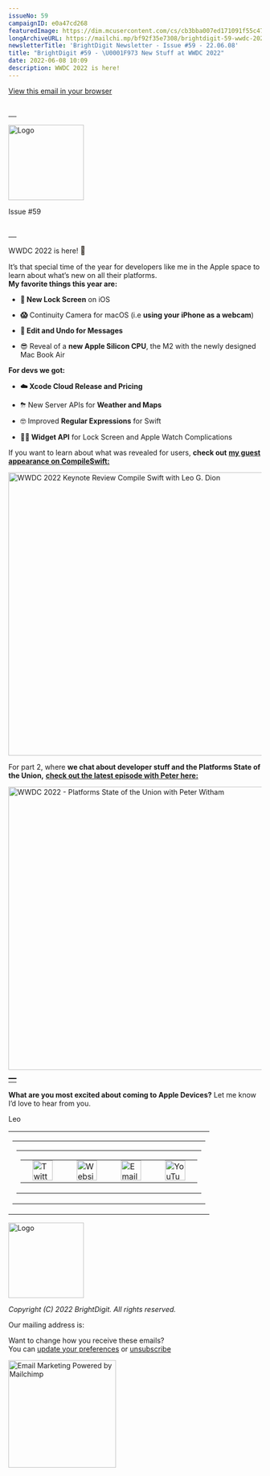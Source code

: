 ```yaml
---
issueNo: 59
campaignID: e0a47cd268
featuredImage: https://dim.mcusercontent.com/cs/cb3bba007ed171091f55c47f0/images/975f8f40-a1e8-c643-1efd-09c2751f9f50.jpg?w=564&dpr=2
longArchiveURL: https://mailchi.mp/bf92f35e7308/brightdigit-59-wwdc-2022
newsletterTitle: 'BrightDigit Newsletter - Issue #59 - 22.06.08'
title: "BrightDigit #59 - \U0001F973 New Stuff at WWDC 2022"
date: 2022-06-08 10:09
description: WWDC 2022 is here!
---
```

<span class="mcnPreviewText"
style="display:none; font-size:0px; line-height:0px; max-height:0px; max-width:0px; opacity:0; overflow:hidden; visibility:hidden; mso-hide:all;">WWDC
2022 is here!</span>

[View this email in your
browser](https://mailchi.mp/bf92f35e7308/brightdigit-59-wwdc-2022?e=%5BUNIQID%5D)

<table data-border="0" data-cellpadding="0" data-cellspacing="0"
width="100%" style="background-color:transparent" role="presentation">
<tbody>
<tr class="odd">
<td style="min-width: 100%; border-top: 20px solid transparent"
data-valign="top"></td>
</tr>
</tbody>
</table>

<img
src="https://dim.mcusercontent.com/cs/cb3bba007ed171091f55c47f0/images/e34cb9b8-208c-4e6c-a0e8-b7e407f037ab.png?w=150&amp;dpr=2"
style="width:150px;height:auto;max-width:100%;display:block" width="150"
alt="Logo" />

Issue \#59

<table data-border="0" data-cellpadding="0" data-cellspacing="0"
width="100%" style="background-color:transparent" role="presentation">
<tbody>
<tr class="odd">
<td style="min-width: 100%; border-top: 20px solid transparent"
data-valign="top"></td>
</tr>
</tbody>
</table>

WWDC 2022 is here! <span style="color:rgb(36, 28, 21);"><span
style="font-size: 16px">🥳</span></span>

It’s that special time of the year for developers like me in the Apple
space to learn about what’s new on all their platforms.  
**My favorite things this year are:**

-   **🤩 New Lock Screen** on iOS

-   **😱** Continuity Camera for macOS (i.e **using your iPhone as a
    webcam**)

-   **🥹 Edit and Undo for Messages**

-   😎 Reveal of a **new Apple Silicon CPU**, the M2 with the newly
    designed Mac Book Air

**For devs we got:**

-   **☁️ Xcode Cloud Release and Pricing**

-   ⛈ New Server APIs for **Weather and Maps**

-   🤓 Improved **Regular Expressions** for Swift

-   **🧑‍🎨 Widget API** for Lock Screen and Apple Watch Complications

If you want to learn about what was revealed for users, **check out**
[**my guest appearance on CompileSwift:**](https://youtu.be/QU1MUGD9Ink)

<a href="https://youtu.be/QU1MUGD9Ink" style="display:block"
target="_blank"><img
src="https://dim.mcusercontent.com/cs/cb3bba007ed171091f55c47f0/video_thumbnails_new/037706aee69cc87e669c79503ec44c35.png?w=564&amp;dpr=2"
style="border:0;width:564px;height:auto;max-width:100%;display:block"
width="564"
alt="WWDC 2022 Keynote Review Compile Swift with Leo G. Dion" /></a>

For part 2, where **we chat about developer stuff and the Platforms
State of the Union,** [**check out the latest episode with Peter
here:**](https://www.youtube.com/watch?v=eKe4XpPadho)

<a href="https://www.youtube.com/watch?v=eKe4XpPadho"
style="display:block" target="_blank"><img
src="https://dim.mcusercontent.com/cs/cb3bba007ed171091f55c47f0/images/975f8f40-a1e8-c643-1efd-09c2751f9f50.jpg?w=564&amp;dpr=2"
style="border:0;width:564px;height:auto;max-width:100%;display:block"
width="564"
alt="WWDC 2022 - Platforms State of the Union with Peter Witham" /></a>

<table data-border="0" data-cellpadding="0" data-cellspacing="0"
width="100%" style="background-color:transparent" role="presentation">
<tbody>
<tr class="odd">
<td style="min-width: 100%; border-top: 2px solid #000000"
data-valign="top"></td>
</tr>
</tbody>
</table>

**What are you most excited about coming to Apple Devices?** Let me know
I’d love to hear from you.

Leo

<table data-align="center" data-border="0" data-cellpadding="0"
data-cellspacing="0" width="100%" role="presentation">
<colgroup>
<col style="width: 100%" />
</colgroup>
<tbody>
<tr class="odd mceRow">
<td
style="background-position: center; background-repeat: no-repeat; background-size: cover"
data-valign="top"><table data-border="0" data-cellpadding="0"
data-cellspacing="24" width="100%" style="table-layout:fixed"
role="presentation">
<tbody>
<tr class="odd">
<td colspan="12" class="mceColumn"
style="background-position: center; background-repeat: no-repeat; background-size: cover"
data-valign="top" width="100%"><table data-border="0"
data-cellpadding="0" data-cellspacing="0" width="100%"
role="presentation">
<colgroup>
<col style="width: 100%" />
</colgroup>
<tbody>
<tr class="odd">
<td class="mceSpacing-24" style="text-align: center;"
data-valign="top"><table class="mceClusterLayout" data-border="0"
data-cellpadding="0" data-cellspacing="0" width="" role="presentation">
<tbody>
<tr class="odd">
<td class="mobileClass-5"
style="padding-left: 24px; padding-top: 0; padding-right: 24px"
data-breakpoint="5" data-valign="top"><a
href="https://twitter.com/brightdigit" style="display:block"
target="_blank"><img
src="https://dim.mcusercontent.com/https/cdn-images.mailchimp.com%2Ficons%2Fsocial-block-v3%2Fblock-icons-v3%2Ftwitter-filled-dark-40.png?w=40&amp;dpr=2"
style="border:0;width:40px;height:auto;max-width:100%;display:block"
width="40" alt="Twitter icon" /></a></td>
<td class="mobileClass-5"
style="padding-left: 24px; padding-top: 0; padding-right: 24px"
data-breakpoint="5" data-valign="top"><a href="https://brightdigit.com"
style="display:block" target="_blank"><img
src="https://dim.mcusercontent.com/https/cdn-images.mailchimp.com%2Ficons%2Fsocial-block-v3%2Fblock-icons-v3%2Fwebsite-filled-dark-40.png?w=40&amp;dpr=2"
style="border:0;width:40px;height:auto;max-width:100%;display:block"
width="40" alt="Website icon" /></a></td>
<td class="mobileClass-5"
style="padding-left: 24px; padding-top: 0; padding-right: 24px"
data-breakpoint="5" data-valign="top"><a
href="mailto:info@brightdigit.com" style="display:block"
target="_blank"><img
src="https://dim.mcusercontent.com/https/cdn-images.mailchimp.com%2Ficons%2Fsocial-block-v3%2Fblock-icons-v3%2Femail-filled-dark-40.png?w=40&amp;dpr=2"
style="border:0;width:40px;height:auto;max-width:100%;display:block"
width="40" alt="Email icon" /></a></td>
<td class="mobileClass-5"
style="padding-left: 24px; padding-top: 0; padding-right: 24px"
data-breakpoint="5" data-valign="top"><a
href="https://www.youtube.com/c/BrightdigitLLC" style="display:block"
target="_blank"><img
src="https://dim.mcusercontent.com/https/cdn-images.mailchimp.com%2Ficons%2Fsocial-block-v3%2Fblock-icons-v3%2Fyoutube-filled-dark-40.png?w=40&amp;dpr=2"
style="border:0;width:40px;height:auto;max-width:100%;display:block"
width="40" alt="YouTube icon" /></a></td>
</tr>
</tbody>
</table></td>
</tr>
</tbody>
</table></td>
</tr>
</tbody>
</table></td>
</tr>
</tbody>
</table>

<img
src="https://dim.mcusercontent.com/cs/cb3bba007ed171091f55c47f0/images/e34cb9b8-208c-4e6c-a0e8-b7e407f037ab.png?w=150&amp;dpr=2"
style="width:150px;height:auto;max-width:100%;display:block" width="150"
alt="Logo" />

*Copyright (C) 2022 BrightDigit. All rights reserved.*  
  
  
Our mailing address is:  
  
  
Want to change how you receive these emails?  
You can [update your
preferences](https://brightdigit.us12.list-manage.com/profile?u=cb3bba007ed171091f55c47f0&id=584d0d5c40&e=%5BUNIQID%5D&c=e0a47cd268)
or
[unsubscribe](https://brightdigit.us12.list-manage.com/unsubscribe?u=cb3bba007ed171091f55c47f0&id=584d0d5c40&e=%5BUNIQID%5D&c=e0a47cd268)  
  
[<img
src="https://cdn-images.mailchimp.com/monkey_rewards/MC_MonkeyReward_26.png"
title="Mailchimp Email Marketing" data-border="0"
style="max-width: 100%; height: auto;" width="214" height="56"
alt="Email Marketing Powered by Mailchimp" />](http://www.mailchimp.com/email-referral/?utm_source=freemium_newsletter&utm_medium=email&utm_campaign=referral_marketing&aid=cb3bba007ed171091f55c47f0&afl=1)